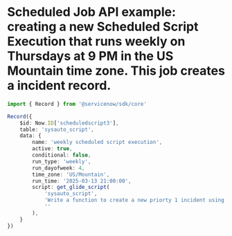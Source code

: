 # Scheduled Job API example: creating a new Scheduled Script Execution that runs weekly on Thursdays at 9 PM in the US Mountain time zone. This job creates a incident record.
```typescript
import { Record } from '@servicenow/sdk/core'

Record({
	$id: Now.ID['scheduledscript3'],
	table: 'sysauto_script',
	data: {
		name: 'weekly scheduled script execution',
		active: true,
		conditional: false,
		run_type: 'weekly',
		run_dayofweek: 4,
		time_zone: 'US/Mountain',
		run_time: '2025-03-13 21:00:00',
		script: get_glide_script(
			'sysauto_script', 
			'Write a function to create a new priorty 1 incident using glide record (GlideRecord) api: var gr = new GlideRecord("incident"); gr.setValue("priority", 1); gr.setValue("name", "weekly incident report"); gr.insert();', 
			''
		),
	}
})
```